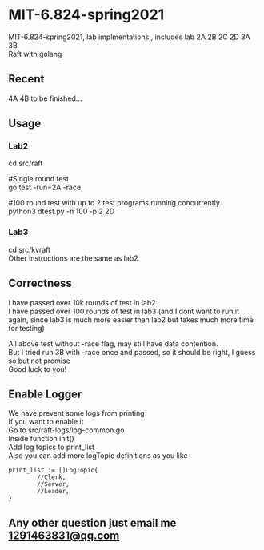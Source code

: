 # MIT-6.824-spring2021
MIT-6.824-spring2021, lab implmentations , includes lab 2A 2B 2C 2D 3A 3B  
Raft with golang  

## Recent
4A 4B to be finished...  

## Usage
### Lab2
cd src/raft  
  
#Single round test  
go test -run=2A -race  
  
#100 round test with up to 2 test programs running concurrently  
python3 dtest.py -n 100 -p 2 2D  

### Lab3
cd src/kvraft  
Other instructions are the same as lab2  

## Correctness
I have passed over 10k rounds of test in lab2   
I have passed over 100 rounds of test in lab3 (and I dont want to run it again, since lab3 is much more easier than lab2 but takes much more time for testing)  
  
All above test without -race flag, may still have data contention.  
But I tried run 3B with -race once and passed, so it should be right, I guess so but not promise  
Good luck to you!  


## Enable Logger
We have prevent some logs from printing  
If you want to enable it  
Go to src/raft-logs/log-common.go   
Inside function init()   
Add log topics to print_list  
Also you can add more logTopic definitions as you like
```  
print_list := []LogTopic{
		//Clerk,
		//Server,
		//Leader,
}
```  

## Any other question just email me 1291463831@qq.com




